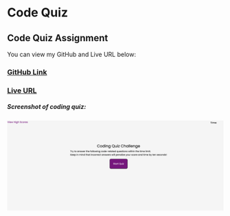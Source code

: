 # Code Quiz

## Code Quiz Assignment









You can view my GitHub and Live URL below:
### [GitHub Link](https://github.com/mduhart82/p-word-gen) 
### [Live URL](https://mduhart82.github.io/coding-quiz/)



##### Screenshot of coding quiz:
![](./images/coding_quiz_HW_4.png)